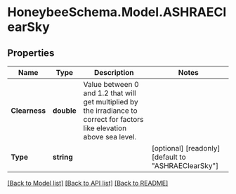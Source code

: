 
# HoneybeeSchema.Model.ASHRAEClearSky

## Properties

Name | Type | Description | Notes
------------ | ------------- | ------------- | -------------
**Clearness** | **double** | Value between 0 and 1.2 that will get multiplied by the irradiance to correct for factors like elevation above sea level. | 
**Type** | **string** |  | [optional] [readonly] [default to "ASHRAEClearSky"]

[[Back to Model list]](../README.md#documentation-for-models)
[[Back to API list]](../README.md#documentation-for-api-endpoints)
[[Back to README]](../README.md)

